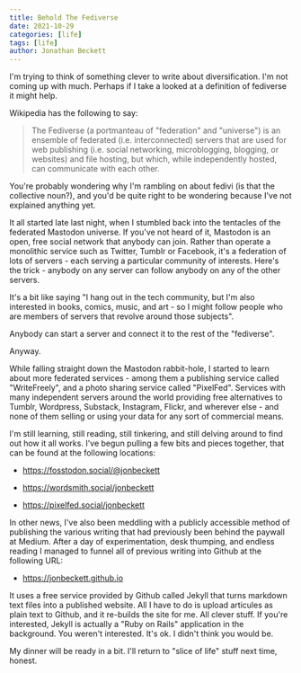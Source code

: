 ```yaml
---
title: Behold The Fediverse
date: 2021-10-29
categories: [life]
tags: [life]
author: Jonathan Beckett
---
```


I'm trying to think of something clever to write about diversification. I'm not coming up with much. Perhaps if I take a looked at a definition of fediverse it might help.

Wikipedia has the following to say:

> The Fediverse (a portmanteau of "federation" and "universe") is an ensemble of federated (i.e. interconnected) servers that are used for web publishing (i.e. social networking, microblogging, blogging, or websites) and file hosting, but which, while independently hosted, can communicate with each other.

You're probably wondering why I'm rambling on about fedivi (is that the collective noun?), and you'd be quite right to be wondering because I've not explained anything yet.

It all started late last night, when I stumbled back into the tentacles of the federated Mastodon universe. If you've not heard of it, Mastodon is an open, free social network that anybody can join. Rather than operate a monolithic service such as Twitter, Tumblr or Facebook, it's a federation of lots of servers - each serving a particular community of interests. Here's the trick - anybody on any server can follow anybody on any of the other servers.

It's a bit like saying "I hang out in the tech community, but I'm also interested in books, comics, music, and art - so I might follow people who are members of servers that revolve around those subjects".

Anybody can start a server and connect it to the rest of the "fediverse".

Anyway.

While falling straight down the Mastodon rabbit-hole, I started to learn about more federated services - among them a publishing service called "WriteFreely", and a photo sharing service called "PixelFed". Services with many independent servers around the world providing free alternatives to Tumblr, Wordpress, Substack, Instagram, Flickr, and wherever else - and none of them selling or using your data for any sort of commercial means.

I'm still learning, still reading, still tinkering, and still delving around to find out how it all works. I've begun pulling a few bits and pieces together, that can be found at the following locations:

- https://fosstodon.social/@jonbeckett

- https://wordsmith.social/jonbeckett

- https://pixelfed.social/jonbeckett

In other news, I've also been meddling with a publicly accessible method of publishing the various writing that had previously been behind the paywall at Medium. After a day of experimentation, desk thumping, and endless reading I managed to funnel all of previous writing into Github at the following URL:

- https://jonbeckett.github.io

It uses a free service provided by Github called Jekyll that turns markdown text files into a published website. All I have to do is upload articules as plain text to Github, and it re-builds the site for me. All clever stuff. If you're interested, Jekyll is actually a "Ruby on Rails" application in the background. You weren't interested. It's ok. I didn't think you would be.

My dinner will be ready in a bit. I'll return to "slice of life" stuff next time, honest.
